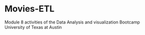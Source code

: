 # Movies-ETL
Module 8 activities of the Data Analysis and visualization  Bootcamp University of Texas at Austin

